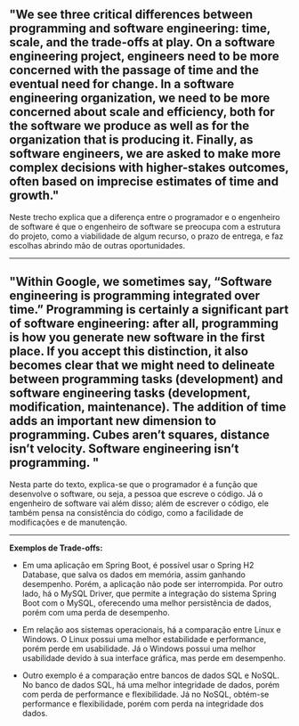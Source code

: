 
"We see three critical differences between programming and software engineering: time, scale, and the trade-offs at play. On a software engineering project, engineers need to be more concerned with the passage of time and the eventual need for change. In a software engineering organization, we need to be more concerned about scale and efficiency, both for the software we produce as well as for the organization that is producing it. Finally, as software engineers, we are asked to make more complex decisions with higher-stakes outcomes, often based on imprecise estimates of time and growth."
----
Neste trecho explica que a diferença entre o programador e o engenheiro de software é que o engenheiro de software se preocupa com a estrutura do projeto, como a viabilidade de algum recurso, o prazo de entrega, e faz escolhas abrindo mão de outras oportunidades.

---
"Within Google, we sometimes say, “Software engineering is programming integrated over time.” Programming is certainly a significant part of software engineering: after all, programming is how you generate new software in the first place. If you accept this distinction, it also becomes clear that we might need to delineate between programming tasks (development) and software engineering tasks (development, modification, maintenance). The addition of time adds an important new dimension to programming. Cubes aren’t squares, distance isn’t velocity. Software engineering isn’t programming.
"
----
Nesta parte do texto, explica-se que o programador é a função que desenvolve o software, ou seja, a pessoa que escreve o código. Já o engenheiro de software vai além disso; além de escrever o código, ele também pensa na consistência do código, como a facilidade de modificações e de manutenção.

---
**Exemplos de Trade-offs:**
- Em uma aplicação em Spring Boot, é possível usar o Spring H2 Database, que salva os dados em memória, assim ganhando desempenho. Porém, a aplicação não pode ser interrompida. Por outro lado, há o MySQL Driver, que permite a integração do sistema Spring Boot com o MySQL, oferecendo uma melhor persistência de dados, porém com uma perda de desempenho.

- Em relação aos sistemas operacionais, há a comparação entre Linux e Windows. O Linux possui uma melhor estabilidade e performance, porém perde em usabilidade. Já o Windows possui uma melhor usabilidade devido à sua interface gráfica, mas perde em desempenho.

- Outro exemplo é a comparação entre bancos de dados SQL e NoSQL. No banco de dados SQL, há uma melhor integridade de dados, porém com perda de performance e flexibilidade. Já no NoSQL, obtém-se performance e flexibilidade, porém com perda na integridade dos dados.
